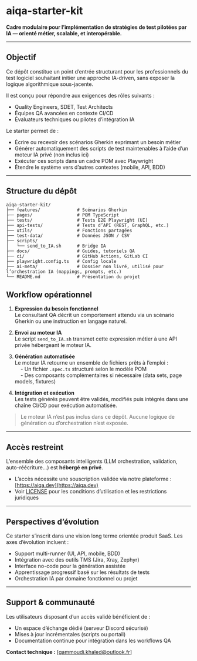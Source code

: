 # aiqa-starter-kit

**Cadre modulaire pour l’implémentation de stratégies de test pilotées par IA — orienté métier, scalable, et interopérable.**

---

## Objectif

Ce dépôt constitue un point d’entrée structurant pour les professionnels du test logiciel souhaitant initier une approche IA-driven, sans exposer la logique algorithmique sous-jacente.

Il est conçu pour répondre aux exigences des rôles suivants :

- Quality Engineers, SDET, Test Architects
- Équipes QA avancées en contexte CI/CD
- Évaluateurs techniques ou pilotes d’intégration IA

Le starter permet de :

- Écrire ou recevoir des scénarios Gherkin exprimant un besoin métier
- Générer automatiquement des scripts de test maintenables à l’aide d’un moteur IA privé (non inclus ici)
- Exécuter ces scripts dans un cadre POM avec Playwright
- Étendre le système vers d’autres contextes (mobile, API, BDD)

---

## Structure du dépôt

```text
aiqa-starter-kit/
├── features/              # Scénarios Gherkin
├── pages/                 # POM TypeScript
├── tests/                 # Tests E2E Playwright (UI)
├── api-tests/             # Tests d’API (REST, GraphQL, etc.)
├── utils/                 # Fonctions partagées
├── test-data/             # Données JSON / CSV
├── scripts/
│   └── send_to_IA.sh      # Bridge IA
├── docs/                  # Guides, tutoriels QA
├── ci/                    # GitHub Actions, GitLab CI
├── playwright.config.ts   # Config locale
├── ai-meta/               # Dossier non livré, utilisé pour l’orchestration IA (mappings, prompts, etc.)
└── README.md              # Présentation du projet
```

## Workflow opérationnel

1. **Expression du besoin fonctionnel**  
   Le consultant QA décrit un comportement attendu via un scénario Gherkin ou une instruction en langage naturel.

2. **Envoi au moteur IA**  
   Le script `send_to_IA.sh` transmet cette expression métier à une API privée hébergeant le moteur IA.

3. **Génération automatisée**  
   Le moteur IA retourne un ensemble de fichiers prêts à l’emploi :  
   &nbsp;&nbsp;&nbsp;&nbsp;- Un fichier `.spec.ts` structuré selon le modèle POM  
   &nbsp;&nbsp;&nbsp;&nbsp;- Des composants complémentaires si nécessaire (data sets, page models, fixtures)

4. **Intégration et exécution**  
   Les tests générés peuvent être validés, modifiés puis intégrés dans une chaîne CI/CD pour exécution automatisée.

> Le moteur IA n’est pas inclus dans ce dépôt. Aucune logique de génération ou d’orchestration n’est exposée.

---

## Accès restreint

L’ensemble des composants intelligents (LLM orchestration, validation, auto-réécriture...) est **hébergé en privé**.

- L’accès nécessite une souscription validée via notre plateforme : [https://aiqa.dev](https://aiqa.dev)
- Voir [LICENSE](./LICENSE.md) pour les conditions d’utilisation et les restrictions juridiques

---

## Perspectives d’évolution

Ce starter s’inscrit dans une vision long terme orientée produit SaaS. Les axes d’évolution incluent :

- Support multi-runner (UI, API, mobile, BDD)
- Intégration avec des outils TMS (Jira, Xray, Zephyr)
- Interface no-code pour la génération assistée
- Apprentissage progressif basé sur les résultats de tests
- Orchestration IA par domaine fonctionnel ou projet

---

## Support & communauté

Les utilisateurs disposant d’un accès validé bénéficient de :

- Un espace d’échange dédié (serveur Discord sécurisé)
- Mises à jour incrémentales (scripts ou portail)
- Documentation continue pour intégration dans les workflows QA

**Contact technique :** [gammoudi.khaled@outlook.fr]
